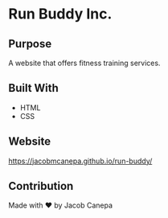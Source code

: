 # Run Buddy Inc.

## Purpose

A website that offers fitness training services.

## Built With

* HTML
* CSS

## Website

https://jacobmcanepa.github.io/run-buddy/

## Contribution

Made with ❤️ by Jacob Canepa 
